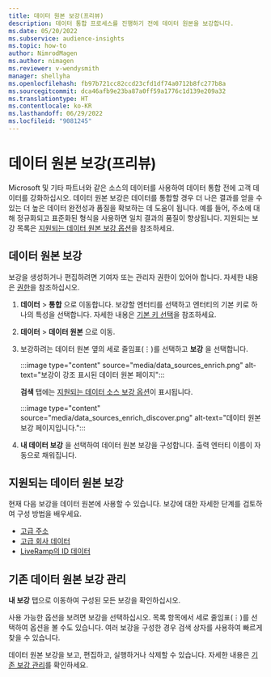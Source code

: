 ```yaml
---
title: 데이터 원본 보강(프리뷰)
description: 데이터 통합 프로세스를 진행하기 전에 데이터 원본을 보강합니다.
ms.date: 05/20/2022
ms.subservice: audience-insights
ms.topic: how-to
author: NimrodMagen
ms.author: nimagen
ms.reviewer: v-wendysmith
manager: shellyha
ms.openlocfilehash: fb97b721cc82ccd23cfd1df74a0712b8fc277b8a
ms.sourcegitcommit: dca46afb9e23ba87a0ff59a1776c1d139e209a32
ms.translationtype: HT
ms.contentlocale: ko-KR
ms.lasthandoff: 06/29/2022
ms.locfileid: "9081245"
---
```

# <a name="enrichment-for-data-sources-preview"></a>데이터 원본 보강(프리뷰)

Microsoft 및 기타 파트너와 같은 소스의 데이터를 사용하여 데이터 통합 전에 고객 데이터를 강화하십시오. 데이터 원본 보강은 데이터를 통합할 경우 더 나은 결과를 얻을 수 있는 더 높은 데이터 완전성과 품질을 확보하는 데 도움이 됩니다. 예를 들어, 주소에 대해 정규화되고 표준화된 형식을 사용하면 일치 결과의 품질이 향상됩니다. 지원되는 보강 목록은 [지원되는 데이터 원본 보강 옵션](#supported-data-source-enrichments)을 참조하세요.

## <a name="enrich-a-data-source"></a>데이터 원본 보강

보강을 생성하거나 편집하려면 기여자 또는 관리자 권한이 있어야 합니다. 자세한 내용은 [권한](permissions.md)을 참조하십시오.  

1. **데이터** > **통합** 으로 이동합니다. 보강할 엔터티를 선택하고 엔터티의 기본 키로 하나의 특성을 선택합니다. 자세한 내용은 [기본 키 선택](map-entities.md#select-primary-key-and-semantic-type-for-attributes)을 참조하세요.

1. **데이터** > **데이터 원본** 으로 이동.

1. 보강하려는 데이터 원본 옆의 세로 줄임표(&vellip;)를 선택하고 **보강** 을 선택합니다.

   :::image type="content" source="media/data_sources_enrich.png" alt-text="보강이 강조 표시된 데이터 원본 페이지":::

   **검색** 탭에는 [지원되는 데이터 소스 보강 옵션](#supported-data-source-enrichments)이 표시됩니다.

   :::image type="content" source="media/data_sources_enrich_discover.png" alt-text="데이터 원본 보강 페이지입니다.":::

1. **내 데이터 보강** 을 선택하여 데이터 원본 보강을 구성합니다. 출력 엔터티 이름이 자동으로 채워집니다.

## <a name="supported-data-source-enrichments"></a>지원되는 데이터 원본 보강

현재 다음 보강을 데이터 원본에 사용할 수 있습니다. 보강에 대한 자세한 단계를 검토하여 구성 방법을 배우세요.

- [고급 주소](enrichment-enhanced-addresses.md)
- [고급 회사 데이터](enrichment-enhanced-company-data.md)
- [LiveRamp의 ID 데이터](enrichment-liveramp.md)

## <a name="manage-existing-data-source-enrichments"></a>기존 데이터 원본 보강 관리

**내 보강** 탭으로 이동하여 구성된 모든 보강을 확인하십시오.

사용 가능한 옵션을 보려면 보강을 선택하십시오. 목록 항목에서 세로 줄임표(&vellip;)를 선택하여 옵션을 볼 수도 있습니다. 여러 보강을 구성한 경우 검색 상자를 사용하여 빠르게 찾을 수 있습니다.

데이터 원본 보강을 보고, 편집하고, 실행하거나 삭제할 수 있습니다. 자세한 내용은 [기존 보강 관리](enrichment-hub.md)를 확인하세요.
